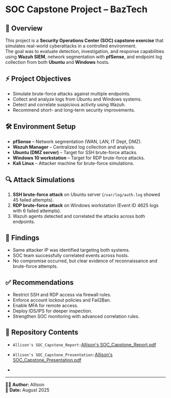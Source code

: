 # SOC Capstone Project – BazTech

## 📌 Overview
This project is a **Security Operations Center (SOC) capstone exercise** that simulates real-world cyberattacks in a controlled environment.  
The goal was to evaluate detection, investigation, and response capabilities using **Wazuh SIEM**, network segmentation with **pfSense**, and endpoint log collection from both **Ubuntu** and **Windows** hosts.

## ⚡ Project Objectives
- Simulate brute-force attacks against multiple endpoints.
- Collect and analyze logs from Ubuntu and Windows systems.
- Detect and correlate suspicious activity using Wazuh.
- Recommend short- and long-term security improvements.

## 🛠️ Environment Setup
- **pfSense** – Network segmentation (WAN, LAN, IT Dept, DMZ).
- **Wazuh Manager** – Centralized log collection and analysis.
- **Ubuntu (DMZ server)** – Target for SSH brute-force attacks.
- **Windows 10 workstation** – Target for RDP brute-force attacks.
- **Kali Linux** – Attacker machine for brute-force simulations.

## 🔍 Attack Simulations
1. **SSH brute-force attack** on Ubuntu server (`/var/log/auth.log` showed 45 failed attempts).
2. **RDP brute-force attack** on Windows workstation (Event ID 4625 logs with 6 failed attempts).
3. Wazuh agents detected and correlated the attacks across both endpoints.

## 🧾 Findings
- Same attacker IP was identified targeting both systems.
- SOC team successfully correlated events across hosts.
- No compromise occurred, but clear evidence of reconnaissance and brute-force attempts.

## ✅ Recommendations
- Restrict SSH and RDP access via firewall rules.
- Enforce account lockout policies and Fail2Ban.
- Enable MFA for remote access.
- Deploy IDS/IPS for deeper inspection.
- Strengthen SOC monitoring with advanced correlation rules.

## 📂 Repository Contents
- `Allison's SOC_Capstone_Report:`[Allison's SOC_Capstone_Report.pdf](https://github.com/user-attachments/files/21942268/Allison.s.SOC_Capstone_Report.pdf)
- `Allison's SOC_Capstone_Presentation:`[Allison's SOC_Capstone_Presentation.pdf](https://github.com/user-attachments/files/21942287/Allison.s.SOC_Capstone_Presentation.pdf)

- 
---

👨‍💻 **Author:** Allison  
📅 **Date:** August 2025
